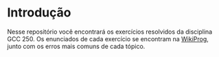 # Introdução
Nesse repositório você encontrará os exercícios resolvidos da disciplina GCC 250. Os enunciados de cada exercício se encontram na [WikiProg](https://github.com/ufla-fp1/WikiProg/wiki), junto com os erros mais comuns de cada tópico.
